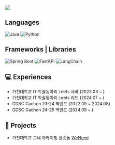 <img src="https://capsule-render.vercel.app/api?type=waving&color=auto&height=300&section=header&text=Welcome!%20&fontSize=90" />

## Languages
![Java](https://img.shields.io/badge/java-%23ED8B00.svg?style=for-the-badge&logo=openjdk&logoColor=white)
![Python](https://img.shields.io/badge/python-3776AB?style=for-the-badge&logo=python&logoColor=white)

## Frameworks | Libraries
![Spring Boot](https://img.shields.io/badge/spring_boot-%236DB33F.svg?style=for-the-badge&logo=spring-boot&logoColor=white)
![FastAPI](https://img.shields.io/badge/FastAPI-009688?style=for-the-badge&logo=fastapi&logoColor=white)
![LangChain](https://img.shields.io/badge/LangChain-1C3C3C?style=for-the-badge&logo=langchain&logoColor=white)

## 💻 Experiences
- 가천대학교 IT 학술동아리 Leets 서버 (2023.03 ~ )
- 가천대학교 IT 학술동아리 Leets 리드 (2024.07 ~ )
- GDSC Gachon 23-24 백엔드 (2023.09 ~ 2024.08)
- GDSC Gachon 24-25 백엔드 (2024.09 ~ )


## 🤝 Projects
- 가천대학교 교내 아카이빙 플랫폼 [WeNeed](https://github.com/Leets-Official/WeNeed-BE)
